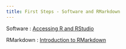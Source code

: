 ```yaml
---
title: First Steps - Software and RMarkdown
---
```


Software
  : [Accessing R and RStudio](https://datafest-prep.github.io//software_installation/)
  
RMarkdown
  : [Introduction to RMarkdown](https://datafest-prep.github.io//class_activities/rmarkdown_instructions/)
  
